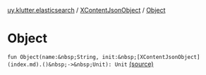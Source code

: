 [uy.klutter.elasticsearch](../index.md) / [XContentJsonObject](index.md) / [Object](.)


# Object
`fun Object(name:&nbsp;String, init:&nbsp;[XContentJsonObject](index.md).()&nbsp;->&nbsp;Unit): Unit` [(source)](https://github.com/kohesive/klutter/blob/master/elasticsearch-jdk7/src/main/kotlin/uy/klutter/elasticsearch/XContent.kt#L85)


